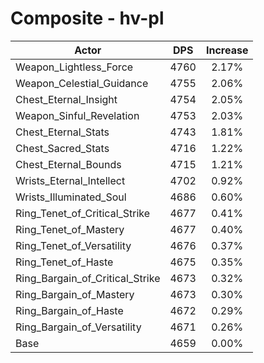 # Composite - hv-pl
| Actor | DPS | Increase |
|---|:---:|:---:|
|Weapon_Lightless_Force|4760|2.17%|
|Weapon_Celestial_Guidance|4755|2.06%|
|Chest_Eternal_Insight|4754|2.05%|
|Weapon_Sinful_Revelation|4753|2.03%|
|Chest_Eternal_Stats|4743|1.81%|
|Chest_Sacred_Stats|4716|1.22%|
|Chest_Eternal_Bounds|4715|1.21%|
|Wrists_Eternal_Intellect|4702|0.92%|
|Wrists_Illuminated_Soul|4686|0.60%|
|Ring_Tenet_of_Critical_Strike|4677|0.41%|
|Ring_Tenet_of_Mastery|4677|0.40%|
|Ring_Tenet_of_Versatility|4676|0.37%|
|Ring_Tenet_of_Haste|4675|0.35%|
|Ring_Bargain_of_Critical_Strike|4673|0.32%|
|Ring_Bargain_of_Mastery|4673|0.30%|
|Ring_Bargain_of_Haste|4672|0.29%|
|Ring_Bargain_of_Versatility|4671|0.26%|
|Base|4659|0.00%|
